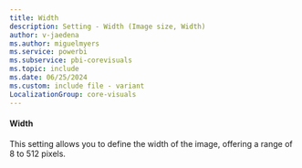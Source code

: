 ```yaml
---
title: Width
description: Setting - Width (Image size, Width)
author: v-jaedena
ms.author: miguelmyers
ms.service: powerbi
ms.subservice: pbi-corevisuals
ms.topic: include
ms.date: 06/25/2024
ms.custom: include file - variant
LocalizationGroup: core-visuals
---
```

#### Width

This setting allows you to define the width of the image, offering a range of 8 to 512 pixels.
